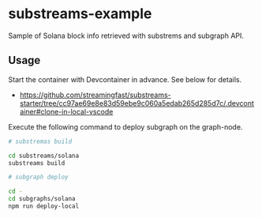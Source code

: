 # substreams-example

Sample of Solana block info retrieved with substrems and subgraph API.

## Usage

Start the container with Devcontainer in advance. See below for details.

- https://github.com/streamingfast/substreams-starter/tree/cc97ae69e8e83d59ebe9c060a5edab265d285d7c/.devcontainer#clone-in-local-vscode

Execute the following command to deploy subgraph on the graph-node.

```sh
# substremas build

cd substreams/solana
substreams build

# subgraph deploy

cd -
cd subgraphs/solana
npm run deploy-local
```

